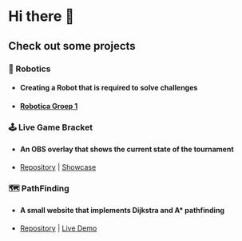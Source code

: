 # Hi there 👋

## Check out some projects
### 🤖 Robotics
* #### Creating a Robot that is required to solve challenges
* #### [Robotica Groep 1](https://github.com/Robotica-Groep-1)

### 🕹️ Live Game Bracket
*  #### An OBS overlay that shows the current state of the tournament
* [Repository](https://github.com/Rikk010/DjuncanCupBracket) | [Showcase](https://www.youtube.com/watch?v=RwOKFrCBebc&t=885s)


### 🗺️ PathFinding
* #### A small website that implements Dijkstra and A* pathfinding
* [Repository](https://github.com/Rikk010/PathFinding) | [Live Demo](https://rikk010.github.io/PathFinding/)